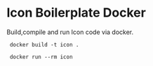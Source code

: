 # Icon Boilerplate Docker

Build,compile and run Icon code via docker.

```
 docker build -t icon .

 docker run --rm icon
```
